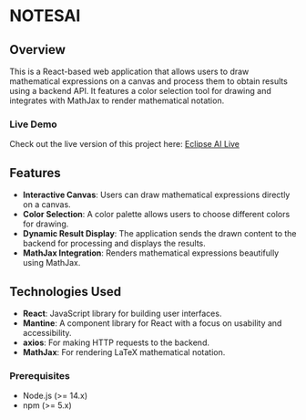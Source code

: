 # NOTESAI

## Overview

This is a React-based web application that allows users to draw mathematical expressions on a canvas and process them to obtain results using a backend API. It features a color selection tool for drawing and integrates with MathJax to render mathematical notation.

### Live Demo

Check out the live version of this project here: [Eclipse AI Live](https://notes-ai-nine.vercel.app)
## Features

- **Interactive Canvas**: Users can draw mathematical expressions directly on a canvas.
- **Color Selection**: A color palette allows users to choose different colors for drawing.
- **Dynamic Result Display**: The application sends the drawn content to the backend for processing and displays the results.
- **MathJax Integration**: Renders mathematical expressions beautifully using MathJax.

## Technologies Used

- **React**: JavaScript library for building user interfaces.
- **Mantine**: A component library for React with a focus on usability and accessibility.
- **axios**: For making HTTP requests to the backend.
- **MathJax**: For rendering LaTeX mathematical notation.



### Prerequisites

- Node.js (>= 14.x)
- npm (>= 5.x)
